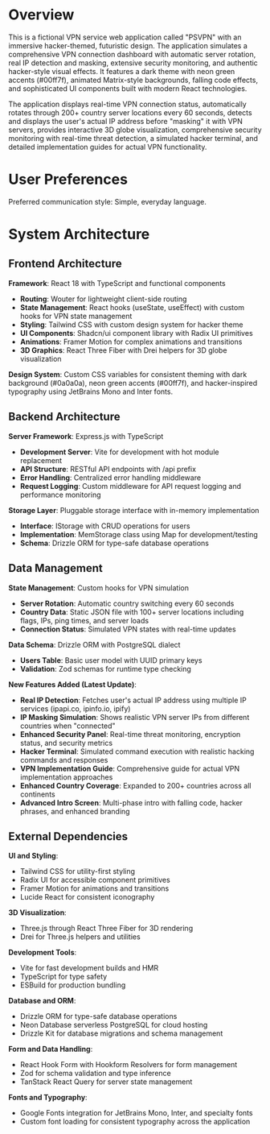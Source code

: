 # Overview

This is a fictional VPN service web application called "PSVPN" with an immersive hacker-themed, futuristic design. The application simulates a comprehensive VPN connection dashboard with automatic server rotation, real IP detection and masking, extensive security monitoring, and authentic hacker-style visual effects. It features a dark theme with neon green accents (#00ff7f), animated Matrix-style backgrounds, falling code effects, and sophisticated UI components built with modern React technologies.

The application displays real-time VPN connection status, automatically rotates through 200+ country server locations every 60 seconds, detects and displays the user's actual IP address before "masking" it with VPN servers, provides interactive 3D globe visualization, comprehensive security monitoring with real-time threat detection, a simulated hacker terminal, and detailed implementation guides for actual VPN functionality.

# User Preferences

Preferred communication style: Simple, everyday language.

# System Architecture

## Frontend Architecture

**Framework**: React 18 with TypeScript and functional components
- **Routing**: Wouter for lightweight client-side routing
- **State Management**: React hooks (useState, useEffect) with custom hooks for VPN state management
- **Styling**: Tailwind CSS with custom design system for hacker theme
- **UI Components**: Shadcn/ui component library with Radix UI primitives
- **Animations**: Framer Motion for complex animations and transitions
- **3D Graphics**: React Three Fiber with Drei helpers for 3D globe visualization

**Design System**: Custom CSS variables for consistent theming with dark background (#0a0a0a), neon green accents (#00ff7f), and hacker-inspired typography using JetBrains Mono and Inter fonts.

## Backend Architecture

**Server Framework**: Express.js with TypeScript
- **Development Server**: Vite for development with hot module replacement
- **API Structure**: RESTful API endpoints with /api prefix
- **Error Handling**: Centralized error handling middleware
- **Request Logging**: Custom middleware for API request logging and performance monitoring

**Storage Layer**: Pluggable storage interface with in-memory implementation
- **Interface**: IStorage with CRUD operations for users
- **Implementation**: MemStorage class using Map for development/testing
- **Schema**: Drizzle ORM for type-safe database operations

## Data Management

**State Management**: Custom hooks for VPN simulation
- **Server Rotation**: Automatic country switching every 60 seconds
- **Country Data**: Static JSON file with 100+ server locations including flags, IPs, ping times, and server loads
- **Connection Status**: Simulated VPN states with real-time updates

**Data Schema**: Drizzle ORM with PostgreSQL dialect
- **Users Table**: Basic user model with UUID primary keys
- **Validation**: Zod schemas for runtime type checking

**New Features Added (Latest Update)**:
- **Real IP Detection**: Fetches user's actual IP address using multiple IP services (ipapi.co, ipinfo.io, ipify)
- **IP Masking Simulation**: Shows realistic VPN server IPs from different countries when "connected"
- **Enhanced Security Panel**: Real-time threat monitoring, encryption status, and security metrics
- **Hacker Terminal**: Simulated command execution with realistic hacking commands and responses
- **VPN Implementation Guide**: Comprehensive guide for actual VPN implementation approaches
- **Enhanced Country Coverage**: Expanded to 200+ countries across all continents
- **Advanced Intro Screen**: Multi-phase intro with falling code, hacker phrases, and enhanced branding

## External Dependencies

**UI and Styling**:
- Tailwind CSS for utility-first styling
- Radix UI for accessible component primitives
- Framer Motion for animations and transitions
- Lucide React for consistent iconography

**3D Visualization**:
- Three.js through React Three Fiber for 3D rendering
- Drei for Three.js helpers and utilities

**Development Tools**:
- Vite for fast development builds and HMR
- TypeScript for type safety
- ESBuild for production bundling

**Database and ORM**:
- Drizzle ORM for type-safe database operations
- Neon Database serverless PostgreSQL for cloud hosting
- Drizzle Kit for database migrations and schema management

**Form and Data Handling**:
- React Hook Form with Hookform Resolvers for form management
- Zod for schema validation and type inference
- TanStack React Query for server state management

**Fonts and Typography**:
- Google Fonts integration for JetBrains Mono, Inter, and specialty fonts
- Custom font loading for consistent typography across the application